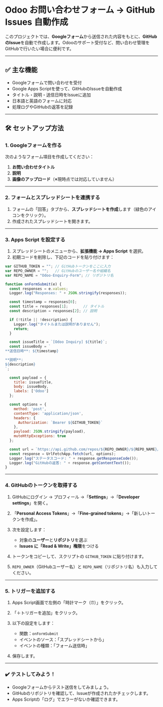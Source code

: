 # Odoo お問い合わせフォーム → GitHub Issues 自動作成

このプロジェクトでは、**Googleフォーム**から送信された内容をもとに、**GitHubのIssue**を自動で作成します。Odooのサポート受付など、問い合わせ管理をGitHubで行いたい場合に便利です。

---

## ✅ 主な機能

* Googleフォームで問い合わせを受付
* Google Apps Scriptを使って、GitHubのIssueを自動作成
* タイトル・説明・送信日時をIssueに追加
* 日本語と英語のフォームに対応
* 処理ログやGitHubの返答を記録

---

## 🛠️ セットアップ方法

### 1. Googleフォームを作る

次のようなフォーム項目を作成してください：

1. **お問い合わせタイトル**
2. **説明**
3. **画像のアップロード**（※現時点では対応していません）

---

### 2. フォームとスプレッドシートを連携する

1. フォームの「回答」タブから、**スプレッドシートを作成**します（緑色のアイコンをクリック）。
2. 作成されたスプレッドシートを開きます。

---

### 3. Apps Script を設定する

1. スプレッドシートのメニューから、**拡張機能 → Apps Script** を選択。
2. 初期コードを削除し、下記のコードを貼り付けます：

```javascript
var GITHUB_TOKEN = ""; // GitHubトークンをここに入力
var REPO_OWNER = "";   // GitHubのユーザー名や組織名
var REPO_NAME = "Odoo-Enquiry-Form"; // リポジトリ名

function onFormSubmit(e) {
  const responses = e.values;
  Logger.log("Responses: " + JSON.stringify(responses));

  const timestamp = responses[0];
  const title = responses[1];       // タイトル
  const description = responses[2]; // 説明

  if (!title || !description) {
    Logger.log("タイトルまたは説明がありません");
    return;
  }

  const issueTitle = `[Odoo Inquiry] ${title}`;
  const issueBody = `
**送信日時**: ${timestamp}

**説明**:
${description}
`;

  const payload = {
    title: issueTitle,
    body: issueBody,
    labels: ['Odoo']
  };

  const options = {
    method: 'post',
    contentType: 'application/json',
    headers: {
      Authorization: `Bearer ${GITHUB_TOKEN}`
    },
    payload: JSON.stringify(payload),
    muteHttpExceptions: true
  };

  const url = `https://api.github.com/repos/${REPO_OWNER}/${REPO_NAME}/issues`;
  const response = UrlFetchApp.fetch(url, options);
  Logger.log("ステータスコード: " + response.getResponseCode());
  Logger.log("GitHubの返答: " + response.getContentText());
}
```

---

### 4. GitHubのトークンを取得する

1. GitHubにログイン → プロフィール →「**Settings**」→「**Developer settings**」を開く。
2. 「**Personal Access Tokens**」→「**Fine-grained tokens**」→「新しいトークンを作成」。
3. 次を設定します：

   * 対象の**ユーザー**と**リポジトリ**を選ぶ
   * **Issues に「Read & Write」権限**をつける
4. トークンをコピーして、スクリプトの `GITHUB_TOKEN` に貼り付けます。
5. `REPO_OWNER`（GitHubユーザー名）と `REPO_NAME`（リポジトリ名）も入力してください。

---

### 5. トリガーを追加する

1. Apps Script画面で左側の「時計マーク（⏰）」をクリック。
2. 「＋トリガーを追加」をクリック。
3. 以下の設定をします：

   * 関数：`onFormSubmit`
   * イベントのソース：「スプレッドシートから」
   * イベントの種類：「フォーム送信時」
4. 保存します。

---

### ✔️ テストしてみよう！

* Googleフォームからテスト送信をしてみましょう。
* GitHubのリポジトリを確認して、Issueが作成されたかチェックします。
* Apps Scriptの「ログ」でエラーがないか確認できます。


